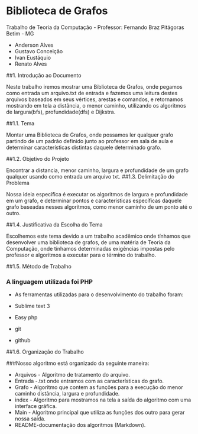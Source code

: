 # Biblioteca de Grafos
Trabalho de Teoria da Computação - Professor: Fernando Braz
Pitágoras Betim - MG

* Anderson Alves 
* Gustavo Conceição
* Ivan Eustáquio
* Renato Alves

##1. Introdução ao Documento

Neste trabalho iremos mostrar uma Biblioteca de Grafos, onde pegamos como entrada um arquivo.txt de entrada e fazemos uma leitura destes arquivos baseados em seus vértices, arestas e comandos, e retornamos mostrando em tela a distância, o menor caminho, utilizando os algoritmos de largura(bfs),  profundidade(dfs)  e Dijkstra.

##1.1. Tema

Montar uma Biblioteca de Grafos, onde possamos ler qualquer grafo partindo de um padrão definido junto ao professor em sala de aula e determinar características distintas daquele determinado grafo.

##1.2. Objetivo do Projeto

Encontrar a distancia, menor caminho, largura e profundidade de um grafo qualquer usando como entrada um arquivo txt.
##1.3. Delimitação do Problema

Nossa ideia específica é executar os algoritmos de largura e profundidade em um grafo, e determinar pontos e características específicas daquele grafo baseadas nesses algoritmos, como menor caminho de um ponto até o outro.


##1.4. Justificativa da Escolha do Tema

Escolhemos este tema devido a um trabalho acadêmico onde tínhamos que desenvolver uma biblioteca de grafos, de uma matéria de Teoria da Computação, onde tínhamos determinadas exigências impostas pelo professor e algoritmos a executar para o término do trabalho.

##1.5. Método de Trabalho

### A linguagem utilizada foi PHP

* As ferramentas utilizadas para o desenvolvimento do trabalho foram:

* Sublime text 3 
* Easy php
* git
* github

##1.6. Organização do Trabalho

###Nosso algoritmo está organizado da seguinte maneira:

* Arquivos - Algoritmo de tratamento do arquivo.
* Entrada -.txt onde entramos com as características do grafo.
* Grafo - Algoritmo que contem as funções para a execução do menor caminho distância, largura e profundidade.
* index - Algoritmo para mostramos na tela a saída do algoritmo com uma interface gráfica.
* Main - Algoritmo principal que utiliza as funções dos outro para gerar nossa saída.
* README-documentação dos algoritmos (Markdown).
